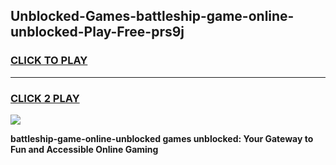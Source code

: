 
## Unblocked-Games-battleship-game-online-unblocked-Play-Free-prs9j
<h3>
<a href="https://premium76.site?title=battleship-game-online-unblocked&ref=20A">CLICK TO PLAY</a></h3>
<hr>

<h3>
<a href="https://premium76.site?title=battleship-game-online-unblocked&ref=20A">CLICK 2 PLAY</a>
  
</h3>

<a href="https://premium76.site?title=battleship-game-online-unblocked&ref=20A"><img src="https://clearcache.store/games.png"></a>


**battleship-game-online-unblocked games unblocked: Your Gateway to Fun and Accessible Online Gaming**
